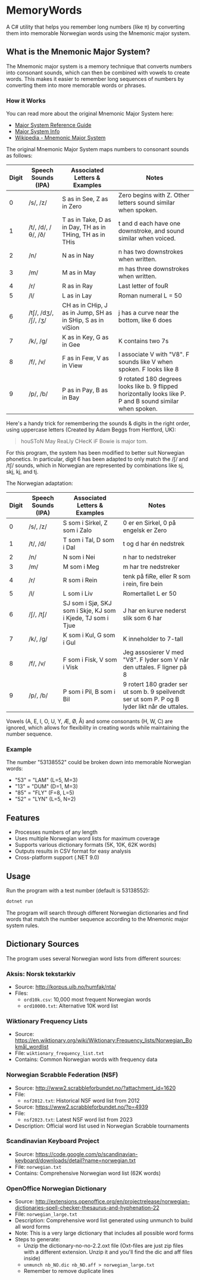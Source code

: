 # MemoryWords

A C# utility that helps you remember long numbers (like π) by converting them into memorable Norwegian words using the Mnemonic major system.

## What is the Mnemonic Major System?

The Mnemonic major system is a memory technique that converts numbers into consonant sounds, which can then be combined with vowels to create words. This makes it easier to remember long sequences of numbers by converting them into more memorable words or phrases.

### How it Works

You can read more about the original Mnemonic Major System here:

- [Major System Reference Guide](https://collegeinfogeek.com/major-mnemonic-system-reference/)
- [Major System Info](https://major-system.info/)
- [Wikipedia - Mnemonic Major System](https://en.wikipedia.org/wiki/Mnemonic_major_system)

The original Mnemonic Major System maps numbers to consonant sounds as follows:

| Digit | Speech Sounds (IPA)  | Associated Letters & Examples                              | Notes                                                                                                       |
| ----- | -------------------- | ---------------------------------------------------------- | ----------------------------------------------------------------------------------------------------------- |
| 0     | /s/, /z/             | S as in See, Z as in Zero                                  | Zero begins with Z. Other letters sound similar when spoken.                                                |
| 1     | /t/, /d/, /θ/, /ð/   | T as in Take, D as in Day, TH as in THing, TH as in THis   | t and d each have one downstroke, and sound similar when voiced.                                            |
| 2     | /n/                  | N as in Nay                                                | n has two downstrokes when written.                                                                         |
| 3     | /m/                  | M as in May                                                | m has three downstrokes when written.                                                                       |
| 4     | /r/                  | R as in Ray                                                | Last letter of fouR                                                                                         |
| 5     | /l/                  | L as in Lay                                                | Roman numeral L = 50                                                                                        |
| 6     | /tʃ/, /dʒ/, /ʃ/, /ʒ/ | CH as in CHip, J as in Jump, SH as in SHip, S as in viSion | j has a curve near the bottom, like 6 does                                                                  |
| 7     | /k/, /g/             | K as in Key, G as in Gee                                   | K contains two 7s                                                                                           |
| 8     | /f/, /v/             | F as in Few, V as in View                                  | I associate V with "V8". F sounds like V when spoken. F looks like 8                                        |
| 9     | /p/, /b/             | P as in Pay, B as in Bay                                   | 9 rotated 180 degrees looks like b. 9 flipped horizontally looks like P. P and B sound similar when spoken. |

Here's a handy trick for remembering the sounds & digits in the right order, using uppercase letters (Created by Adam Beggs from Hertford, UK):
> houSToN May ReaLly CHecK iF Bowie is major tom.

For this program, the system has been modified to better suit Norwegian phonetics. In particular, digit 6 has been adapted to only match the /ʃ/ and /tʃ/ sounds, which in Norwegian are represented by combinations like sj, skj, kj, and tj.

The Norwegian adaptation:

| Digit | Speech Sounds (IPA) | Associated Letters & Examples                               | Notes                                                                                          |
| ----- | ------------------- | ----------------------------------------------------------- | ---------------------------------------------------------------------------------------------- |
| 0     | /s/, /z/            | S som i Sirkel, Z som i Zalo                                | 0 er en Sirkel, 0 på engelsk er Zero                                                           |
| 1     | /t/, /d/            | T som i Tal, D som i Dal                                    | t og d har én nedstrek                                                                         |
| 2     | /n/                 | N som i Nei                                                 | n har to nedstreker                                                                            |
| 3     | /m/                 | M som i Meg                                                 | m har tre nedstreker                                                                           |
| 4     | /r/                 | R som i Rein                                                | tenk på fiRe, eller R som i rein, fire bein                                                    |
| 5     | /l/                 | L som i Liv                                                 | Romertallet L er 50                                                                            |
| 6     | /ʃ/, /tʃ/           | SJ som i Sjø, SKJ som i Skje, KJ som i Kjede, TJ som i Tjue | J har en kurve nederst slik som 6 har                                                          |
| 7     | /k/, /g/            | K som i Kul, G som i Gul                                    | K inneholder to 7-tall                                                                         |
| 8     | /f/, /v/            | F som i Fisk, V som i Visk                                  | Jeg assosierer V med "V8". F lyder som V når den uttales. F ligner på 8                        |
| 9     | /p/, /b/            | P som i Pil, B som i Bil                                    | 9 rotert 180 grader ser ut som b. 9 speilvendt ser ut som P. P og B lyder likt når de uttales. |

Vowels (A, E, I, O, U, Y, Æ, Ø, Å) and some consonants (H, W, C) are ignored, which allows for flexibility in creating words while maintaining the number sequence.

### Example

The number "53138552" could be broken down into memorable Norwegian words:

- "53" = "LAM" (L=5, M=3)
- "13" = "DUM" (D=1, M=3)
- "85" = "FLY" (F=8, L=5)
- "52" = "LYN" (L=5, N=2)

## Features

- Processes numbers of any length
- Uses multiple Norwegian word lists for maximum coverage
- Supports various dictionary formats (5K, 10K, 62K words)
- Outputs results in CSV format for easy analysis
- Cross-platform support (.NET 9.0)

## Usage

Run the program with a test number (default is 53138552):

```bash
dotnet run
```

The program will search through different Norwegian dictionaries and find words that match the number sequence according to the Mnemonic major system rules.

## Dictionary Sources

The program uses several Norwegian word lists from different sources:

### Aksis: Norsk tekstarkiv

- Source: <http://korpus.uib.no/humfak/nta/>
- Files:
  - `ord10k.csv`: 10,000 most frequent Norwegian words
  - `ord10000.txt`: Alternative 10K word list

### Wiktionary Frequency Lists

- Source: <https://en.wiktionary.org/wiki/Wiktionary:Frequency_lists/Norwegian_Bokmål_wordlist>
- File: `wiktionary_frequency_list.txt`
- Contains: Common Norwegian words with frequency data

### Norwegian Scrabble Federation (NSF)

- Source: <http://www2.scrabbleforbundet.no/?attachment_id=1620>
- File:
  - `nsf2012.txt`: Historical NSF word list from 2012
- Source: <https://www2.scrabbleforbundet.no/?p=4939>
- File:
  - `nsf2023.txt`: Latest NSF word list from 2023
- Description: Official word list used in Norwegian Scrabble tournaments

### Scandinavian Keyboard Project

- Source: <https://code.google.com/p/scandinavian-keyboard/downloads/detail?name=norwegian.txt>
- File: `norwegian.txt`
- Contains: Comprehensive Norwegian word list (62K words)

### OpenOffice Norwegian Dictionary

- Source: <http://extensions.openoffice.org/en/projectrelease/norwegian-dictionaries-spell-checker-thesaurus-and-hyphenation-22>
- File: `norwegian_large.txt`
- Description: Comprehensive word list generated using unmunch to build all word forms
- Note: This is a very large dictionary that includes all possible word forms
- Steps to generate:
  - Unzip the dictionary-no-no-2.2.oxt file (Oxt-files are just zip files with a different extension. Unzip it and you'll find the dic and aff files inside)
  - `unmunch nb_NO.dic nb_NO.aff > norwegian_large.txt`
  - Remember to remove duplicate lines
  